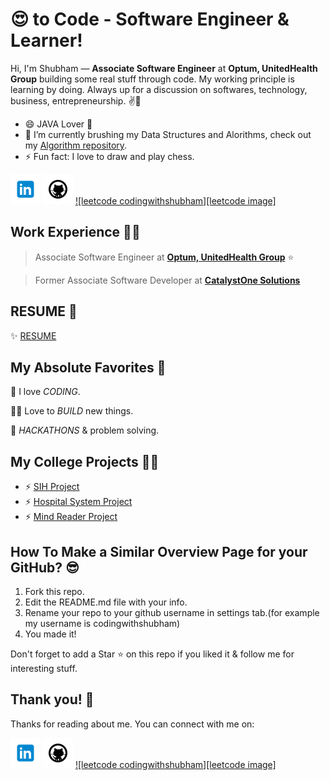 <!-- Don't remove this --- https://github.com/codingwithshubham -->

# 😍 to Code - Software Engineer & Learner!


Hi, I'm Shubham — **Associate Software Engineer** at **Optum, UnitedHealth Group** building some real stuff through code. My working principle is learning by doing. Always up for a discussion on softwares, technology, business, entrepreneurship. ✌💖

- 😄 JAVA Lover 💖
- 🔭 I’m currently brushing my Data Structures and Alorithms, check out my [Algorithm repository][Algorithm repository].
- ⚡ Fun fact: I love to draw and play chess.

[![linkedin er-shubham-singla][linkedin image]][linkedin]
[![github codingwithshubham][github image]][github]
[![leetcode codingwithshubham][leetcode image]][leetcode]


## Work Experience 👨‍💻

> Associate Software Engineer at [**Optum, UnitedHealth Group**](https://www.optum.com/) ⭐

> Former Associate Software Developer at [**CatalystOne Solutions**](https://www.catalystone.com/)


## RESUME 📰
✨ [RESUME][RESUME]


## My Absolute Favorites 💖

🦄 I love _CODING_.

👨‍💻 Love to _BUILD_ new things.

🍕 _HACKATHONS_ & problem solving.


## My College Projects 👨‍💻

- ⚡ [SIH Project][SIH Project]
- ⚡ [Hospital System Project][Hospital System Project]
- ⚡ [Mind Reader Project][Mind Reader Project]


## How To Make a Similar Overview Page for your GitHub? 😎

1. Fork this repo.
2. Edit the README.md file with your info.
3. Rename your repo to your github username in settings tab.(for example my username is codingwithshubham)
4. You made it!

Don't forget to add a Star ⭐ on this repo if you liked it & follow me for interesting stuff.


## Thank you! 🙏

Thanks for reading about me. You can connect with me on:

[![linkedin er-shubham-singla][linkedin image]][linkedin]
[![github codingwithshubham][github image]][github]
[![leetcode codingwithshubham][leetcode image]][leetcode]


<!-- LINKS -->
[github]: https://github.com/codingwithshubham
[linkedin]: https://www.linkedin.com/in/er-shubham-singla/
[leetcode]: https://leetcode.com/shubhamsingla/
[Hospital System Project]: https://youtu.be/gBgZ-SzhUJ0
[Mind Reader Project]: https://youtu.be/JSvPPCyr5kQ
[SIH Project]: https://youtu.be/L1S7EkTRQ4U
[RESUME]: https://drive.google.com/file/d/17fFlnC8FPrQsm_wXxrL7TRthbyubGUKP/view?usp=sharing
[Algorithm repository]: https://github.com/codingwithshubham/Algorithm

[linkedin image]: https://github.com/codingwithshubham/codingwithshubham/blob/1e5948bbf6527cf54ffee0e41a868e3f0a2b78de/icons/icons8-linkedin-48.png (linkedin)
[github image]: https://github.com/codingwithshubham/codingwithshubham/blob/48af0c878f6116332e4b25745984c8c94d8d5cba/icons/icons8-github-48.png (github)
[github image]: https://github.com/codingwithshubham/codingwithshubham/blob/48af0c878f6116332e4b25745984c8c94d8d5cba/icons/icons8-github-48.png (github)


<!-- Don't remove this --- https://github.com/codingwithshubham -->